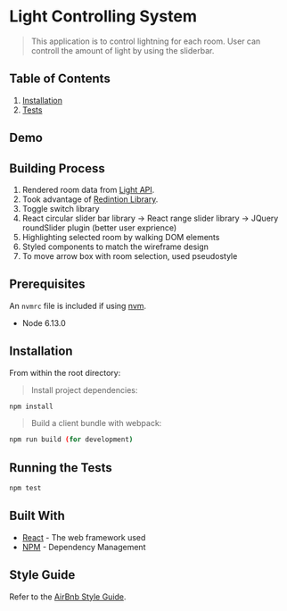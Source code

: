 # Light Controlling System

> This application is to control lightning for each room. User can controll the amount of light by using the sliderbar.

## Table of Contents

1. [Installation](#installation)
2. [Tests](#running-the-tests)

## Demo


## Building Process
1. Rendered room data from [Light API](https://github.com/resin-io/light-api).
2. Took advantage of [Redintion Library](https://github.com/resin-io-modules/rendition).
3. Toggle switch library
4. React circular slider bar library -> React range slider library -> JQuery roundSlider plugin (better user exprience) 
5. Highlighting selected room by walking DOM elements 
6. Styled components to match the wireframe design
7. To move arrow box with room selection, used pseudostyle 

## Prerequisites

An `nvmrc` file is included if using [nvm](https://github.com/creationix/nvm).

- Node 6.13.0

## Installation

From within the root directory:

> Install project dependencies:

```sh
npm install
```

> Build a client bundle with webpack: 

```sh
npm run build (for development) 
```

## Running the Tests

```sh
npm test
```

## Built With

* [React](https://reactjs.org/) - The web framework used
* [NPM](https://www.npmjs.com/) - Dependency Management


## Style Guide

Refer to the [AirBnb Style Guide](https://github.com/airbnb/javascript).
